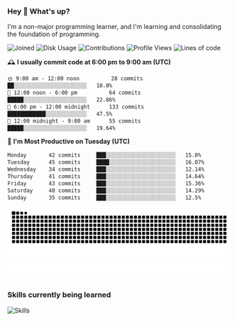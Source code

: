 ### Hey :wave: What's up?

I'm a non-major programming learner, and I'm learning and consolidating the foundation of programming.

<!--START_SECTION:waka-->
![Joined](http://img.shields.io/badge/Joined-8%20years%20ago-6D67E4?style=flat&labelColor=453C67)
![Disk Usage](http://img.shields.io/badge/Github%27s%20Storage-604.4%20MB-FD841F?style=flat&labelColor=E14D2A)
![Contributions](http://img.shields.io/badge/Contributions%20in%202024-187-7DCE13?style=flat&labelColor=2B7A0B)
![Profile Views](http://img.shields.io/badge/Profile%20Views-7-3AB4F2?style=flat&labelColor=0078AA)
![Lines of code](https://img.shields.io/badge/Lines%20of%20code-2%20Million%20Lines%20of%20code-FF8B8B?style=flat&labelColor=EB4747)

🕰️ **I usually commit code at 6:00 pm to 9:00 am (UTC)** 

```text
🌞 9:00 am - 12:00 noon          28 commits     ██░░░░░░░░░░░░░░░░░░░░░░░   10.0% 
🌆 12:00 noon - 6:00 pm          64 commits     █████░░░░░░░░░░░░░░░░░░░░   22.86% 
🌃 6:00 pm - 12:00 midnight      133 commits    ████████████░░░░░░░░░░░░░   47.5% 
🌙 12:00 midnight - 9:00 am      55 commits     █████░░░░░░░░░░░░░░░░░░░░   19.64%
```
📅 **I'm Most Productive on Tuesday (UTC)** 

```text
Monday       42 commits     ███░░░░░░░░░░░░░░░░░░░░░░   15.0% 
Tuesday      45 commits     ████░░░░░░░░░░░░░░░░░░░░░   16.07% 
Wednesday    34 commits     ███░░░░░░░░░░░░░░░░░░░░░░   12.14% 
Thursday     41 commits     ███░░░░░░░░░░░░░░░░░░░░░░   14.64% 
Friday       43 commits     ███░░░░░░░░░░░░░░░░░░░░░░   15.36% 
Saturday     40 commits     ███░░░░░░░░░░░░░░░░░░░░░░   14.29% 
Sunday       35 commits     ███░░░░░░░░░░░░░░░░░░░░░░   12.5%
```

<!--END_SECTION:waka-->

![Snake animation](https://raw.githubusercontent.com/dirname/dirname/output/snake.svg)

![metrics](github-metrics.svg)

### Skills currently being learned

![Skills](https://skillicons.dev/icons?i=linux,rust,go,solidity,typescript,bash,git,postgres,mysql,redis,mongo,docker,kubernetes,grafana,prometheus)
